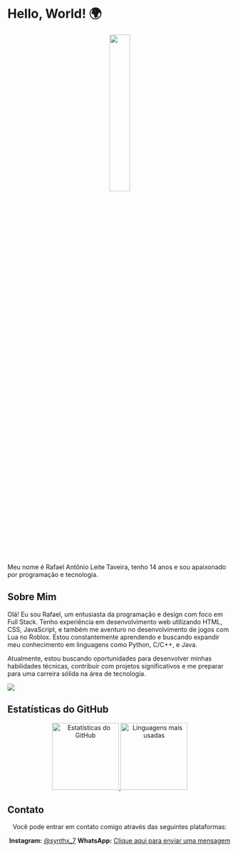 # Hello, World! 🌍

<div align="center">
  <img src="https://media.giphy.com/media/LmNwrBhejkK9EFP504/giphy.gif" width="30%">
</div>

Meu nome é Rafael Antônio Leite Taveira, tenho 14 anos e sou apaixonado por programação e tecnologia.

## Sobre Mim

Olá! Eu sou Rafael, um entusiasta da programação e design com foco em Full Stack. Tenho experiência em desenvolvimento web utilizando HTML, CSS, JavaScript, e também me aventuro no desenvolvimento de jogos com Lua no Roblox. Estou constantemente aprendendo e buscando expandir meu conhecimento em linguagens como Python, C/C++, e Java.

Atualmente, estou buscando oportunidades para desenvolver minhas habilidades técnicas, contribuir com projetos significativos e me preparar para uma carreira sólida na área de tecnologia.

<img size="0.1px" src="https://pics.freeicons.io/uploads/icons/png/12785093741551942290-512.png">

## Estatísticas do GitHub

<div align="center">
  <a href="https://github.com/SynthX7">
    <img height="150em" src="https://github-readme-stats.vercel.app/api?username=synthx7&show_icons=true&theme=dark" alt="Estatísticas do GitHub">
    <img height="150em" src="https://github-readme-stats.vercel.app/api/top-langs/?username=synthx7&layout=compact&theme=dark" alt="Linguagens mais usadas">
  </a>
</div>

## Contato

<div align="center">
  Você pode entrar em contato comigo através das seguintes plataformas:
  
   **Instagram:** [@synthx_7](https://www.instagram.com/synthx_7/)
   **WhatsApp:** [Clique aqui para enviar uma mensagem](https://api.whatsapp.com/send?phone=5516994620899)
</div>
